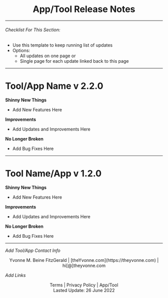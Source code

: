 <h1 align="center">App/Tool Release Notes</h1>

---

###### _Checklist For This Section:_  

- Use this template to keep running list of updates
- Options:
    - All updates on one page or 
    - Single page for each update linked back to this page
 

---

# Tool/App Name v 2.2.0

**Shinny New Things**    
- Add New Features Here  

**Improvements**   
- Add Updates and Improvements Here  

**No Longer Broken**   
- Add Bug Fixes Here  

--- 

# Tool Name/App v 1.2.0  

**Shinny New Things**  
- Add New Features Here  

**Improvements**   
- Add Updates and Improvements Here  

**No Longer Broken**     
- Add Bug Fixes Here  




---
_Add Tool/App Contact Info_
<center>Yvonne M. Beine FitzGerald | [theYvonne.com](https://theyvonne.com) | hi[@]theyvonne.com </center>  

_Add Links_

<center>Terms | Privacy Policy | App/Tool </center>

<center>Lasted Update: 26 June 2022 </center>



